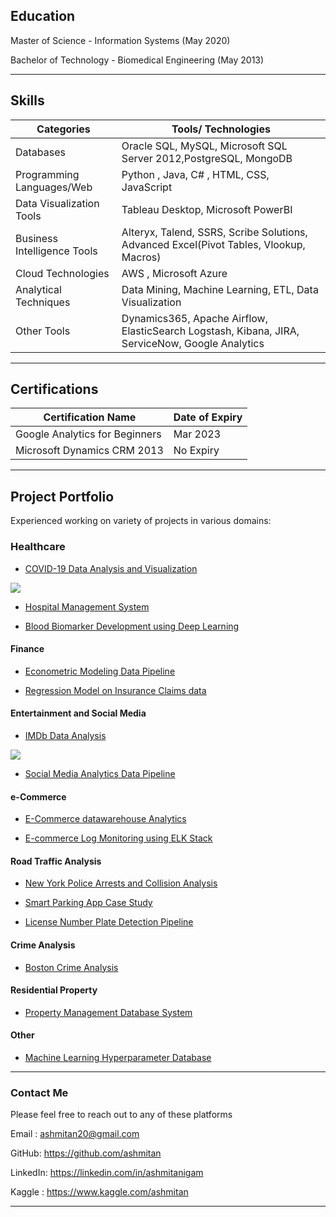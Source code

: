 ## Education
Master of Science - Information Systems  (May 2020)

Bachelor of Technology - Biomedical Engineering (May 2013)

---

## Skills 

Categories | Tools/ Technologies
------------ | -------------
Databases | Oracle SQL, MySQL, Microsoft SQL Server 2012,PostgreSQL, MongoDB
Programming Languages/Web | Python , Java, C# , HTML, CSS, JavaScript
Data Visualization Tools |  Tableau Desktop, Microsoft PowerBI
Business Intelligence Tools| Alteryx, Talend, SSRS, Scribe Solutions, Advanced Excel(Pivot Tables, Vlookup, Macros)
Cloud Technologies |         AWS , Microsoft Azure
Analytical Techniques |      Data Mining, Machine Learning, ETL, Data Visualization
Other Tools | Dynamics365, Apache Airflow, ElasticSearch Logstash, Kibana, JIRA, ServiceNow, Google Analytics

---

## Certifications

Certification Name | Date of Expiry
------------ | -------------
Google Analytics for Beginners | Mar 2023
Microsoft Dynamics CRM 2013 | No Expiry

---

## Project Portfolio 
Experienced working on variety of projects in various domains:

### Healthcare

- [COVID-19 Data Analysis and Visualization](https://github.com/ashmitan/Data-Analysis-and-Visualization/tree/master/COVID-19%20Analysis)
<img src="images/dummy_thumbnail.jpg?raw=true"/>

- [Hospital Management System](https://github.com/ashmitan/Hospital-Management-System)

- [Blood Biomarker Development using Deep Learning](https://github.com/ashmitan/Adv-in-Data-Science-Final-Project)

#### Finance
- [Econometric Modeling Data Pipeline](https://github.com/ashmitan/BuildingDataMLPipelines/tree/master/Time%20Series%20Financial%20Models)

- [Regression Model on Insurance Claims data](http://example.com/)

#### Entertainment and Social Media

- [IMDb Data Analysis](https://github.com/ashmitan/IMDB-Analysis)
<img src="images/dummy_thumbnail.jpg?raw=true"/>

- [Social Media Analytics Data Pipeline](https://github.com/ashmitan/BuildingDataMLPipelines/tree/master/Social%20Media%20Analytics%20Pipeline)

#### e-Commerce

- [E-Commerce datawarehouse Analytics](https://github.com/ashmitan/Retail-DatawareHouse-Analytics)

- [E-commerce Log Monitoring using ELK Stack](http://example.com/)

#### Road Traffic Analysis 

- [New York Police Arrests and Collision Analysis](https://github.com/ashmitan/NewYorkPoliceArrestsAnalysis)

- [Smart Parking App Case Study](http://example.com/)

- [License Number Plate Detection Pipeline](https://github.com/ashmitan/BuildingDataMLPipelines/tree/master/License%20Number%20Plate%20Detection%20Pipeline)

#### Crime Analysis

- [Boston Crime Analysis](https://github.com/ashmitan/Data-Analysis-and-Visualization/tree/master/Boston%20Crime%20Analysis%20and%20Statistics)

#### Residential Property
- [Property Management Database System](https://github.com/ashmitan/Rental-Database-Project)

#### Other

- [Machine Learning Hyperparameter Database](https://github.com/ashmitan/Hyperparameter-Database)

---

### Contact Me
Please feel free to reach out to any of these platforms 

Email : ashmitan20@gmail.com

GitHub: https://github.com/ashmitan

LinkedIn: https://linkedin.com/in/ashmitanigam

Kaggle : https://www.kaggle.com/ashmitan

-----
